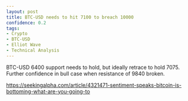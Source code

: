 ```yaml
---
layout: post
title: BTC-USD needs to hit 7100 to breach 10000
confidence: 0.2
tags:
- Crypto
- BTC-USD
- Elliot Wave
- Technical Analysis
---
```

BTC-USD 6400 support needs to hold, but ideally retrace to hold 7075. Further confidence in bull case when resistance of 9840 broken.

<https://seekingalpha.com/article/4321471-sentiment-speaks-bitcoin-is-bottoming-what-are-you-going-to>
